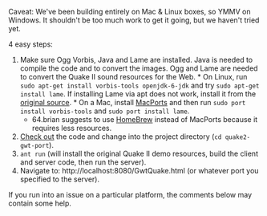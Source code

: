 Caveat: We've been building entirely on Mac & Linux boxes, so YMMV on Windows. It shouldn't be too much work to get it going, but we haven't tried yet.

4 easy steps:
  1. Make sure Ogg Vorbis, Java and Lame are installed. Java is needed to compile the code and to convert the images. Ogg and Lame are needed to convert the Quake II sound resources for the Web.
    * On Linux, run `sudo apt-get install vorbis-tools openjdk-6-jdk` and try `sudo apt-get install lame`. If installing Lame via apt does not work, install it from the [original source](http://lame.sourceforge.net/download.php).
    * On a Mac, install [MacPorts](http://www.macports.org/) and then run `sudo port install vorbis-tools` and `sudo port install lame`.
      * 64.brian suggests to use [HomeBrew](http://mxcl.github.com/homebrew/) instead of MacPorts because it requires less resources.
  1. [Check out](http://code.google.com/p/quake2-gwt-port/source/checkout) the code and change into the project directory (`cd quake2-gwt-port`).
  1. `ant run` (will install the original Quake II demo resources, build the client and server code, then run the server).
  1. Navigate to: http://localhost:8080/GwtQuake.html (or whatever port you specified to the server).

If you run into an issue on a particular platform, the comments below may contain some help.